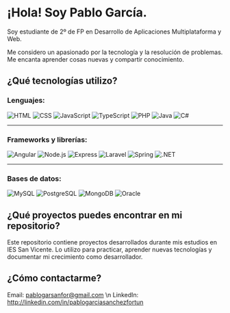 # ¡Hola! Soy Pablo García.

Soy estudiante de 2º de FP en Desarrollo de Aplicaciones Multiplataforma y Web.

Me considero un apasionado por la tecnología y la resolución de problemas. Me encanta aprender cosas nuevas y compartir conocimiento.

## ¿Qué tecnologías utilizo?

### Lenguajes:
![HTML](https://img.shields.io/badge/-HTML5-E34F26?logo=html5&logoColor=fff)
![CSS](https://img.shields.io/badge/-CSS3-1572B6?logo=css3)
![JavaScript](https://img.shields.io/badge/-JavaScript-F7DF1E?logo=javascript&logoColor=000)
![TypeScript](https://img.shields.io/badge/-TypeScript-3178C6?style=flat&logo=typescript&logoColor=white)
![PHP](https://img.shields.io/badge/-PHP-777BB4?style=flat&logo=php&logoColor=white)
![Java](https://img.shields.io/badge/-Java-007396?style=flat&logo=java&logoColor=white)
![C#](https://img.shields.io/badge/-C%23-239120?style=flat&logo=c-sharp&logoColor=white)

---

### Frameworks y librerías:
![Angular](https://img.shields.io/badge/-Angular-DD0031?style=flat&logo=angular&logoColor=white)
![Node.js](https://img.shields.io/badge/-Node.js-339933?logo=node.js&logoColor=fff)
![Express](https://img.shields.io/badge/-Express-000000?style=flat&logo=express&logoColor=white)
![Laravel](https://img.shields.io/badge/-Laravel-FF2D20?style=flat&logo=laravel&logoColor=white)
![Spring](https://img.shields.io/badge/-Spring-6DB33F?style=flat&logo=spring&logoColor=white)
![.NET](https://img.shields.io/badge/-.NET-512BD4?style=flat&logo=dotnet&logoColor=white)

---

### Bases de datos:
![MySQL](https://img.shields.io/badge/-MySQL-4479A1?style=flat&logo=mysql&logoColor=white)
![PostgreSQL](https://img.shields.io/badge/-PostgreSQL-336791?style=flat&logo=postgresql&logoColor=white)
![MongoDB](https://img.shields.io/badge/-MongoDB-47A248?style=flat&logo=mongodb&logoColor=white)
![Oracle](https://img.shields.io/badge/-Oracle_SQL-F80000?style=flat&logo=oracle&logoColor=white)


## ¿Qué proyectos puedes encontrar en mi repositorio?
Este repositorio contiene proyectos desarrollados durante mis estudios en IES San Vicente.
Lo utilizo para practicar, aprender nuevas tecnologías y documentar mi crecimiento como desarrollador.

## ¿Cómo contactarme?
Email: pablogarsanfor@gmail.com \n
LinkedIn: http://linkedin.com/in/pablogarciasanchezfortun

<!---
pablogsf/pablogsf is a ✨ special ✨ repository because its `README.md` (this file) appears on your GitHub profile.
You can click the Preview link to take a look at your changes.
--->
